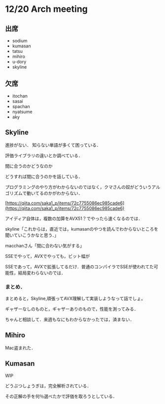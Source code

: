 # 12/20 Arch meeting

## 出席

- sodium
- kumasan
- tatsu
- mihiro
- u-dory
- skyline

## 欠席

- itochan
- sasai
- spachan
- nyatsume
- aky


## Skyline

進捗がない．
知らない単語が多くて困っている．

評価ライブラリの違いとか調べている．

間に合うのかどうなのか

どうすれば間に合うのかを話している．

プログラミングのやり方がわからないのではなく，クマさんの奴がどういうアルゴリズムで動いてるのかがわからない．

[https://qiita.com/saka1_p/items/72c7755086ec985cade6](https://qiita.com/saka1_p/items/72c7755086ec985cade6)

アイディア自体は，複数の加算をAVX51？でやったら速くなるのでは．

skyline「これからは，直近では，kumasanのやつを読んでわからないところを聞いていこうかなと思う．」

macchanさん「間に合わない気がする」

SSEでやって，AVXでやっても，ビット幅が

SSEであって，AVXで拡張してるだけ．普通のコンパイラでSSEが使われてた可能性，結局変わらないのでは．

### まとめ．

まとめると，Skyline,頑張ってAVX理解して実装しようなって話でしょ。

ギャザーなしのものと，ギャザーありのもので，性能を測ってみる．

ちゃんと相談して．来週もなにもわからなかったでは，済まない．

## Mihiro

Mac盗まれた．

## Kumasan

WIP

どうぶつしょうぎは，完全解析されている．

その正解の手を何％選べたかで評価を取ろうとしている．
